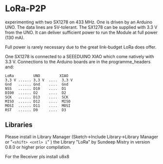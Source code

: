 # LoRa-P2P

experimenting with two SX1278 on 433 MHz. One is driven by an Arduino UNO. The data lines are 5V-tolerant. The SX1278 can be supplied with 3.3 V from the UNO. It can deliver sufficient power to run the Module at full power (130 mA).

Full power is rarely necessary due to the great link-budget LoRa does offer.

One SX1278 is connected to a SEEEDUINO XIAO which come natively with 3.3 V.
Connections to the Arduino boards are in the programme_headers and:

    LoRa         UNO         XIAO
    3,3 V ...... 3,3 V  ....  3,3 V
    Gnd   ...... Gnd    ....  Gnd
    NSS   ...... D10    ....  D1
    DIO0  ...... D2     ....  D2
    SCK   ...... D13    ....  SCK
    MISO  ...... D12    ....  MISO
    MOSI  ...... D11    ....  MOSI
    RST   ...... D9     ....  D3

## Libraries

Please install in Library Manager (Sketch->Include Library->Library Manager or "`<shift> <cntl> i`" ) the Library "LoRa" by Sundeep Mistry in version 0.8.0 or higher prior compilation.

For the Receiver pls install u8x8
